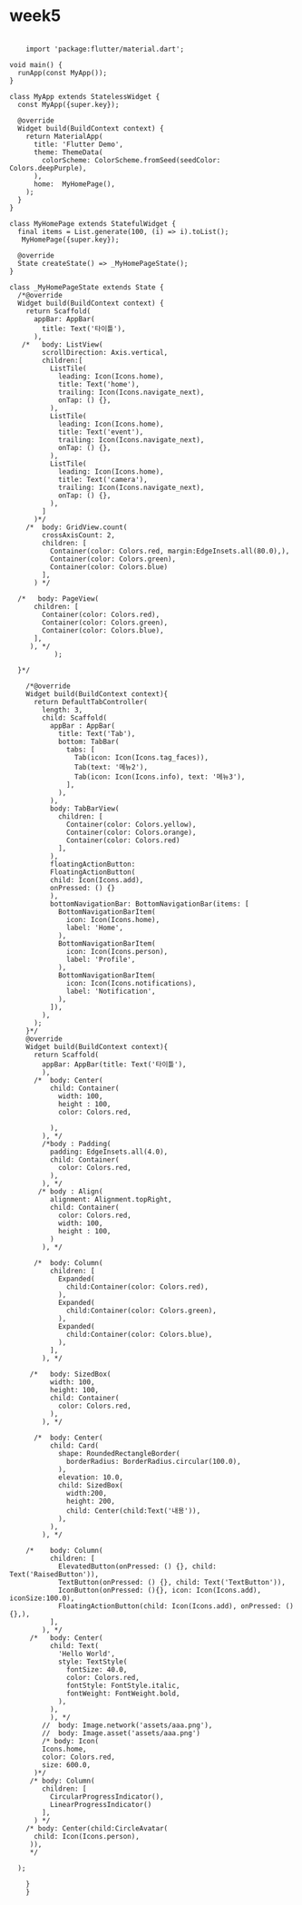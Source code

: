 # week5
<pre>
  <code>
    import 'package:flutter/material.dart';

void main() {
  runApp(const MyApp());
}

class MyApp extends StatelessWidget {
  const MyApp({super.key});

  @override
  Widget build(BuildContext context) {
    return MaterialApp(
      title: 'Flutter Demo',
      theme: ThemeData(
        colorScheme: ColorScheme.fromSeed(seedColor: Colors.deepPurple),
      ),
      home:  MyHomePage(),
    );
  }
}

class MyHomePage extends StatefulWidget {
  final items = List.generate(100, (i) => i).toList();
   MyHomePage({super.key});

  @override
  State<MyHomePage> createState() => _MyHomePageState();
}

class _MyHomePageState extends State<MyHomePage> {
  /*@override
  Widget build(BuildContext context) {
    return Scaffold(
      appBar: AppBar(
        title: Text('타이틀'),
      ),
   /*   body: ListView(
        scrollDirection: Axis.vertical,
        children:[
          ListTile(
            leading: Icon(Icons.home),
            title: Text('home'),
            trailing: Icon(Icons.navigate_next),
            onTap: () {},
          ),
          ListTile(
            leading: Icon(Icons.home),
            title: Text('event'),
            trailing: Icon(Icons.navigate_next),
            onTap: () {},
          ),
          ListTile(
            leading: Icon(Icons.home),
            title: Text('camera'),
            trailing: Icon(Icons.navigate_next),
            onTap: () {},
          ),
        ]
      )*/
    /*  body: GridView.count(
        crossAxisCount: 2,
        children: [
          Container(color: Colors.red, margin:EdgeInsets.all(80.0),),
          Container(color: Colors.green),
          Container(color: Colors.blue)
        ],
      ) */
     
  /*   body: PageView(
      children: [
        Container(color: Colors.red),
        Container(color: Colors.green),
        Container(color: Colors.blue),
      ],
     ), */
           ); 
      
  }*/

    /*@override
    Widget build(BuildContext context){
      return DefaultTabController(
        length: 3,
        child: Scaffold(
          appBar : AppBar(
            title: Text('Tab'),
            bottom: TabBar(
              tabs: [
                Tab(icon: Icon(Icons.tag_faces)),
                Tab(text: '메뉴2'),
                Tab(icon: Icon(Icons.info), text: '메뉴3'),
              ],
            ),
          ),
          body: TabBarView(
            children: [
              Container(color: Colors.yellow),
              Container(color: Colors.orange),
              Container(color: Colors.red)
            ],
          ),
          floatingActionButton: 
          FloatingActionButton(
          child: Icon(Icons.add),
          onPressed: () {}
          ),
          bottomNavigationBar: BottomNavigationBar(items: [
            BottomNavigationBarItem(
              icon: Icon(Icons.home),
              label: 'Home',
            ),
            BottomNavigationBarItem(
              icon: Icon(Icons.person),
              label: 'Profile',
            ),
            BottomNavigationBarItem(
              icon: Icon(Icons.notifications),
              label: 'Notification',
            ),
          ]),
        ),
      );
    }*/
    @override
    Widget build(BuildContext context){
      return Scaffold(
        appBar: AppBar(title: Text('타이틀'),
        ),
      /*  body: Center(
          child: Container(
            width: 100,
            height : 100,
            color: Colors.red,

          ),
        ), */
        /*body : Padding(
          padding: EdgeInsets.all(4.0),
          child: Container(
            color: Colors.red,
          ),
        ), */
       /* body : Align(
          alignment: Alignment.topRight,
          child: Container(
            color: Colors.red,
            width: 100,
            height : 100,
          )
        ), */

      /*  body: Column(
          children: [
            Expanded(
              child:Container(color: Colors.red),
            ),
            Expanded(
              child:Container(color: Colors.green),
            ),
            Expanded(
              child:Container(color: Colors.blue),
            ),
          ],
        ), */

     /*   body: SizedBox(
          width: 100,
          height: 100,
          child: Container(
            color: Colors.red,
          ),
        ), */

      /*  body: Center(
          child: Card(
            shape: RoundedRectangleBorder(
              borderRadius: BorderRadius.circular(100.0),
            ),
            elevation: 10.0,
            child: SizedBox(
              width:200,
              height: 200,
              child: Center(child:Text('내용')),
            ),
          ),
        ), */

    /*    body: Column(
          children: [
            ElevatedButton(onPressed: () {}, child: Text('RaisedButton')),
            TextButton(onPressed: () {}, child: Text('TextButton')),
            IconButton(onPressed: (){}, icon: Icon(Icons.add), iconSize:100.0),
            FloatingActionButton(child: Icon(Icons.add), onPressed: (){},),
          ],
        ), */
     /*   body: Center(
          child: Text(
            'Hello World',
            style: TextStyle(
              fontSize: 40.0,
              color: Colors.red,
              fontStyle: FontStyle.italic,
              fontWeight: FontWeight.bold,
            ),
          ),
          ), */
        //  body: Image.network('assets/aaa.png'),
        //  body: Image.asset('assets/aaa.png')
        /* body: Icon(
        Icons.home,
        color: Colors.red,
        size: 600.0,
      )*/
     /* body: Column(
        children: [
          CircularProgressIndicator(),
          LinearProgressIndicator()
        ],
      ) */
    /* body: Center(child:CircleAvatar(
      child: Icon(Icons.person),
     )),
     */
  
  );

    }
    }




  </code>
</pre>
